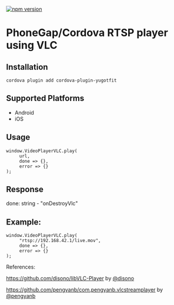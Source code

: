 [![npm version](https://badge.fury.io/js/cordova-plugin-yugotfit.svg)](https://badge.fury.io/js/cordova-plugin-yugotfit)

# PhoneGap/Cordova RTSP player using VLC

## Installation

    cordova plugin add cordova-plugin-yugotfit

## Supported Platforms

- Android
- iOS

## Usage

```
window.VideoPlayerVLC.play(
	 url,
	 done => {},
	 error => {}
);
```

## Response

done: string - "onDestroyVlc"

## Example:

```
window.VideoPlayerVLC.play(
	 "rtsp://192.168.42.1/live.mov",
	 done => {},
	 error => {}
);
```

References:

https://github.com/disono/libVLC-Player by [@disono](https://github.com/disono)

https://github.com/pengyanb/com.pengyanb.vlcstreamplayer by [@pengyanb](https://github.com/pengyanb)
